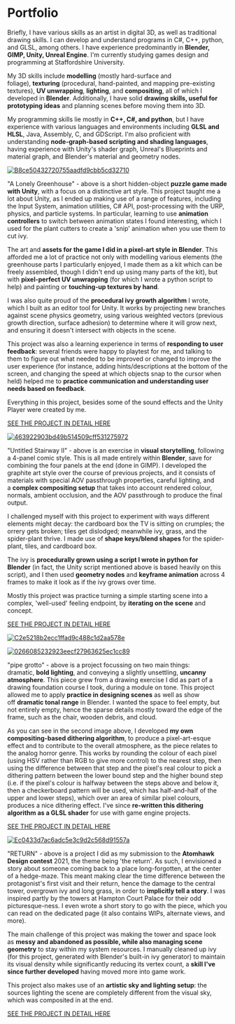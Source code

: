# Portfolio

Briefly, I have various skills as an artist in digital 3D, as well as traditional drawing skills. I can develop and understand programs in C#, C++, python, and GLSL, among others. I have experience predominantly in **Blender, GIMP, Unity, Unreal Engine**. I'm currently studying games design and programming at Staffordshire University.

My 3D skills include **modelling** (mostly hard-surface and foliage), **texturing** (procedural, hand-painted, and mapping pre-existing textures), **UV unwrapping**, **lighting**, and **compositing**, all of which I developed in **Blender**. Additionally, I have solid **drawing skills, useful for prototyping ideas** and planning scenes before moving them into 3D.

My programming skills lie mostly in **C++, C#, and python**, but I have experience with various languages and environments including **GLSL and HLSL**, Java, Assembly, C, and GDScript. I'm also proficient with understanding **node-graph-based scripting and shading languages**, having experience with Unity's shader graph, Unreal's Blueprints and material graph, and Blender's material and geometry nodes.

[![B8ce50432720755aadfd9cbb5cd32710](https://cdnb.artstation.com/p/content_assets/assets/000/172/317/original/b8ce50432720755aadfd9cbb5cd32710.png?1696416205)](https://cdnb.artstation.com/p/content_assets/assets/000/172/317/original/b8ce50432720755aadfd9cbb5cd32710.png?1696416205)

"A Lonely Greenhouse" - above is a short hidden-object **puzzle game made with Unity**, with a focus on a distinctive art style. This project taught me a lot about Unity, as I ended up making use of a range of features, including the Input System, animation utilities, C# API, post-processing with the URP, physics, and particle systems. In particular, learning to use **animation controllers** to switch between animation states I found interesting, which I used for the plant cutters to create a 'snip' animation when you use them to cut ivy.

The art and **assets for the game I did in a pixel-art style in Blender**. This afforded me a lot of practice not only with modelling various elements (the greenhouse parts I particularly enjoyed, I made them as a kit which can be freely assembled, though I didn't end up using many parts of the kit), but with **pixel-perfect UV unwrapping** (for which I wrote a python script to help) and painting or **touching-up textures by hand**.

I was also quite proud of the **procedural ivy growth algorithm** I wrote, which I built as an editor tool for Unity. It works by projecting new branches against scene physics geometry, using various weighted vectors (previous growth direction, surface adhesion) to determine where it will grow next, and ensuring it doesn't intersect with objects in the scene.

This project was also a learning experience in terms of **responding to user feedback**: several friends were happy to playtest for me, and talking to them to figure out what needed to be improved or changed to improve the user experience (for instance, adding hints/descriptions at the bottom of the screen, and changing the speed at which objects snap to the cursor when held) helped me to **practice communication and understanding user needs based on feedback**.

Everything in this project, besides some of the sound effects and the Unity Player were created by me.

[SEE THE PROJECT IN DETAIL HERE](https://oculometric.artstation.com/projects/1xYBqK)

[![463922903bd49b514509cff531275972](https://cdna.artstation.com/p/content_assets/assets/000/172/318/original/463922903bd49b514509cff531275972.png?1696418131)](https://cdna.artstation.com/p/content_assets/assets/000/172/318/original/463922903bd49b514509cff531275972.png?1696418131)

"Untitled Stairway II" - above is an exercise in **visual storytelling**, following a 4-panel comic style. This is all made entirely within **Blender**, save for combining the four panels at the end (done in GIMP). I developed the graphite art style over the course of previous projects, and it consists of materials with special AOV passthrough properties, careful lighting, and a **complex compositing setup** that takes into account rendered colour, normals, ambient occlusion, and the AOV passthrough to produce the final output.

I challenged myself with this project to experiment with ways different elements might decay: the cardboard box the TV is sitting on crumples; the orrery gets broken; tiles get dislodged; meanwhile ivy, grass, and the spider-plant thrive. I made use of **shape keys/blend shapes** for the spider-plant, tiles, and cardboard box.

The ivy is **procedurally grown using a script I wrote in python for Blender** (in fact, the Unity script mentioned above is based heavily on this script), and I then used **geometry nodes** and **keyframe animation** across 4 frames to make it look as if the ivy grows over time.

Mostly this project was practice turning a simple starting scene into a complex, 'well-used' feeling endpoint, by **iterating on the scene** and concept.

[SEE THE PROJECT IN DETAIL HERE](https://oculometric.artstation.com/projects/49eR5l)

[![C2e5218b2ecc1ffad9c488c1d2aa578e](https://cdnb.artstation.com/p/content_assets/assets/000/172/319/original/c2e5218b2ecc1ffad9c488c1d2aa578e.png?1696419683)](https://cdnb.artstation.com/p/content_assets/assets/000/172/319/original/c2e5218b2ecc1ffad9c488c1d2aa578e.png?1696419683)

[![0266085232923eecf27963625ec1cc89](https://cdna.artstation.com/p/content_assets/assets/000/172/320/original/0266085232923eecf27963625ec1cc89.png?1696420623)](https://cdna.artstation.com/p/content_assets/assets/000/172/320/original/0266085232923eecf27963625ec1cc89.png?1696420623)

"pipe grotto" - above is a project focussing on two main things: dramatic, **bold lighting**, and conveying a slightly unsettling, **uncanny atmosphere**. This piece grew from a drawing exercise I did as part of a drawing foundation course I took, during a module on tone. This project allowed me to apply **practice in designing scenes** as well as show off **dramatic tonal range** in Blender. I wanted the space to feel empty, but not entirely empty, hence the sparse details mostly toward the edge of the frame, such as the chair, wooden debris, and cloud.

As you can see in the second image above, I developed **my own compositing-based dithering algorithm**, to produce a pixel-art-esque effect and to contribute to the overall atmosphere, as the piece relates to the analog horror genre. This works by rounding the colour of each pixel (using HSV rather than RGB to give more control) to the nearest step, then using the difference between that step and the pixel's real colour to pick a dithering pattern between the lower bound step and the higher bound step (i.e. if the pixel's colour is halfway between the steps above and below it, then a checkerboard pattern will be used, which has half-and-half of the upper and lower steps), which over an area of similar pixel colours, produces a nice dithering effect. I've since **re-written this dithering algorithm as a GLSL shader** for use with game engine projects.

[SEE THE PROJECT IN DETAIL HERE](https://oculometric.artstation.com/projects/8b1PER)

[![Ec0433d7ac6adc5e3c9d2c568d91557a](https://cdnb.artstation.com/p/content_assets/assets/000/172/321/original/ec0433d7ac6adc5e3c9d2c568d91557a.jpg?1696421256)](https://cdnb.artstation.com/p/content_assets/assets/000/172/321/original/ec0433d7ac6adc5e3c9d2c568d91557a.jpg?1696421256)

"RETURN" - above is a project I did as my submission to the **Atomhawk Design contest** 2021, the theme being 'the return'. As such, I envisioned a story about someone coming back to a place long-forgotten, at the center of a hedge-maze. This meant making clear the time difference between the protagonist's first visit and their return, hence the damage to the central tower, overgrown ivy and long grass, in order to **implicitly tell a story**. I was inspired partly by the towers at Hampton Court Palace for their odd picturesque-ness. I even wrote a short story to go with the piece, which you can read on the dedicated page (it also contains WIPs, alternate views, and more).

The main challenge of this project was making the tower and space look as **messy and abandoned as possible, while also managing scene geometry** to stay within my system resources. I manually cleaned up ivy (for this project, generated with Blender's built-in ivy generator) to maintain its visual density while significantly reducing its vertex count, a **skill I've since further developed** having moved more into game work.

This project also makes use of an **artistic sky and lighting setup**: the sources lighting the scene are completely different from the visual sky, which was composited in at the end.

[SEE THE PROJECT IN DETAIL HERE](https://oculometric.artstation.com/projects/J9mQAD)